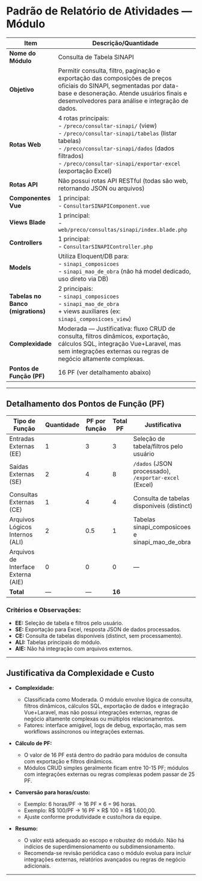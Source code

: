 # Padrão de Relatório de Atividades — Módulo

| Item                        | Descrição/Quantidade                                                                                 |
|-----------------------------|-----------------------------------------------------------------------------------------------------|
| **Nome do Módulo**          | Consulta de Tabela SINAPI                                                                           |
| **Objetivo**                | Permitir consulta, filtro, paginação e exportação das composições de preços oficiais do SINAPI, segmentadas por data-base e desoneração. Atende usuários finais e desenvolvedores para análise e integração de dados. |
| **Rotas Web**               | 4 rotas principais:<br>- `/preco/consultar-sinapi/` (view)<br>- `/preco/consultar-sinapi/tabelas` (listar tabelas)<br>- `/preco/consultar-sinapi/dados` (dados filtrados)<br>- `/preco/consultar-sinapi/exportar-excel` (exportação Excel) |
| **Rotas API**               | Não possui rotas API RESTful (todas são web, retornando JSON ou arquivos)                          |
| **Componentes Vue**         | 1 principal:<br>- `ConsultarSINAPIComponent.vue`                                                   |
| **Views Blade**             | 1 principal:<br>- `web/preco/consultas/sinapi/index.blade.php`                                     |
| **Controllers**             | 1 principal:<br>- `ConsultarSINAPIController.php`                                                  |
| **Models**                  | Utiliza Eloquent/DB para:<br>- `sinapi_composicoes`<br>- `sinapi_mao_de_obra` (não há model dedicado, uso direto via DB) |
| **Tabelas no Banco (migrations)** | 2 principais:<br>- `sinapi_composicoes`<br>- `sinapi_mao_de_obra`<br>+ views auxiliares (ex: `sinapi_composicoes_view`) |
| **Complexidade**            | Moderada — Justificativa: fluxo CRUD de consulta, filtros dinâmicos, exportação, cálculos SQL, integração Vue+Laravel, mas sem integrações externas ou regras de negócio altamente complexas. |
| **Pontos de Função (PF)**   | 16 PF (ver detalhamento abaixo)                                                                    |

---

## Detalhamento dos Pontos de Função (PF)

| Tipo de Função                        | Quantidade | PF por função | Total PF | Justificativa |
|---------------------------------------|------------|---------------|----------|---------------|
| Entradas Externas (EE)                | 1          | 3             | 3        | Seleção de tabela/filtros pelo usuário |
| Saídas Externas (SE)                  | 2          | 4             | 8        | `/dados` (JSON processado), `/exportar-excel` (Excel) |
| Consultas Externas (CE)               | 1          | 4             | 4        | Consulta de tabelas disponíveis (distinct) |
| Arquivos Lógicos Internos (ALI)       | 2          | 0.5           | 1        | Tabelas sinapi_composicoes e sinapi_mao_de_obra |
| Arquivos de Interface Externa (AIE)   | 0          | 0             | 0        | —             |
| **Total**                             | —          | —             | **16**   |               |

### Critérios e Observações:
- **EE:** Seleção de tabela e filtros pelo usuário.
- **SE:** Exportação para Excel, resposta JSON de dados processados.
- **CE:** Consulta de tabelas disponíveis (distinct, sem processamento).
- **ALI:** Tabelas principais do módulo.
- **AIE:** Não há integração com arquivos externos.

---

## Justificativa da Complexidade e Custo

- **Complexidade:**  
  - Classificada como Moderada. O módulo envolve lógica de consulta, filtros dinâmicos, cálculos SQL, exportação de dados e integração Vue+Laravel, mas não possui integrações externas, regras de negócio altamente complexas ou múltiplos relacionamentos.
  - Fatores: interface amigável, logs de debug, exportação, mas sem workflows assíncronos ou integrações externas.

- **Cálculo de PF:**  
  - O valor de 16 PF está dentro do padrão para módulos de consulta com exportação e filtros dinâmicos.
  - Módulos CRUD simples geralmente ficam entre 10-15 PF; módulos com integrações externas ou regras complexas podem passar de 25 PF.

- **Conversão para horas/custo:**  
  - Exemplo: 6 horas/PF → 16 PF × 6 = 96 horas.
  - Exemplo: R$ 100/PF → 16 PF × R$ 100 = R$ 1.600,00.
  - Ajuste conforme produtividade e custo/hora da equipe.

- **Resumo:**  
  - O valor está adequado ao escopo e robustez do módulo. Não há indícios de superdimensionamento ou subdimensionamento.
  - Recomenda-se revisão periódica caso o módulo evolua para incluir integrações externas, relatórios avançados ou regras de negócio adicionais.

--- 